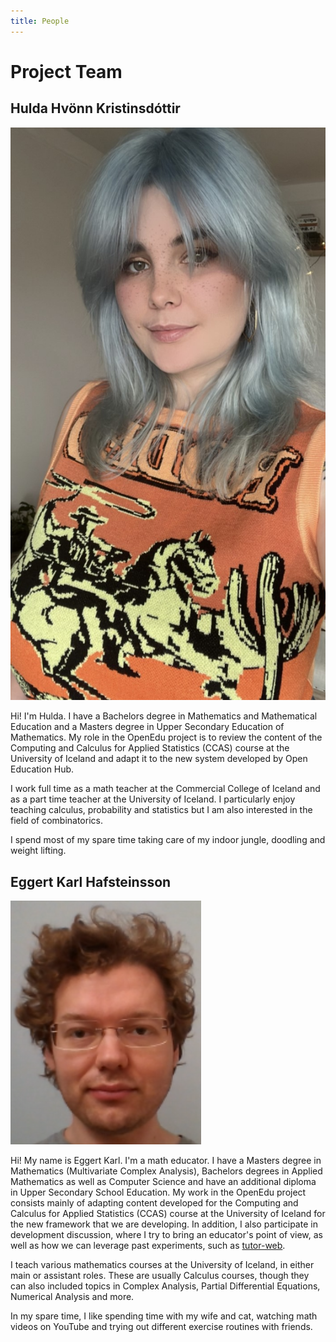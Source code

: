 ```yaml
---
title: People
---
```


# Project Team

## Hulda Hvönn Kristinsdóttir

![Hulda Hvönn Kristinsdóttir](../../static/img/people/hulda.jpg)

Hi!
I'm Hulda. I have a Bachelors degree in Mathematics and Mathematical Education and a Masters degree in Upper Secondary Education of Mathematics. My role in the OpenEdu project is to review the content of the Computing and Calculus for Applied Statistics (CCAS) course at the University of Iceland and adapt it to the new system developed by Open Education Hub.

I work full time as a math teacher at the Commercial College of Iceland and as a part time teacher at the University of Iceland. I particularly enjoy teaching calculus, probability and statistics but I am also interested in the field of combinatorics.

I spend most of my spare time taking care of my indoor jungle, doodling and weight lifting.

## Eggert Karl Hafsteinsson

![Eggert Karl Hafsteinsson](../../static/img/people/eggert.png)

Hi!
My name is Eggert Karl. I'm a math educator. I have a Masters degree in Mathematics (Multivariate Complex Analysis), Bachelors degrees in Applied Mathematics as well as Computer Science and have an additional diploma in Upper Secondary School Education. My work in the OpenEdu project consists mainly of adapting content developed for the Computing and Calculus for Applied Statistics (CCAS) course at the University of Iceland for the new framework that we are developing. In addition, I also participate in development discussion, where I try to bring an educator's point of view, as well as how we can leverage past experiments, such as [tutor-web](https://tutor-web.net/).

I teach various mathematics courses at the University of Iceland, in either main or assistant roles. These are usually Calculus courses, though they can also included topics in Complex Analysis, Partial Differential Equations, Numerical Analysis and more.

In my spare time, I like spending time with my wife and cat, watching math videos on YouTube and trying out different exercise routines with friends.